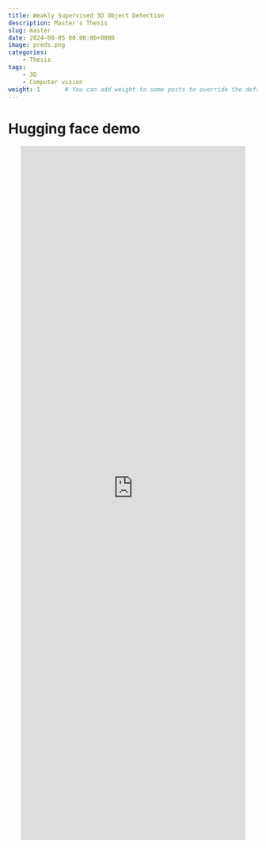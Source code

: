 ```yaml
---
title: Weakly Supervised 3D Object Detection
description: Master's Thesis
slug: master
date: 2024-08-05 00:00:00+0000
image: preds.png
categories:
    - Thesis
tags:
    - 3D
    - Computer vision
weight: 1       # You can add weight to some posts to override the default sorting (date descending)
---
```


# Hugging face demo

<div style="text-align: center;">
    <iframe
        src="https://andreaslh-weakly-supervised-3dod.hf.space"
        frameborder="0"
        width="90%"
        height="1400"
    ></iframe>
</div>